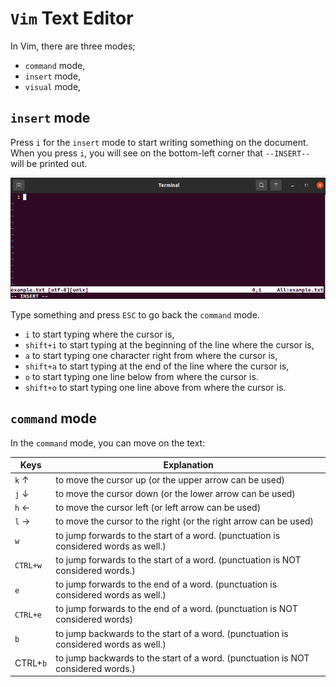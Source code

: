 # `Vim` Text Editor

In Vim, there are three modes;

* `command` mode,
* `insert` mode,
* `visual` mode,

## `insert` mode

Press `i` for the `insert` mode to start writing something on the document. When you press `i`, you will see on the bottom-left corner that `--INSERT--` will be printed out. 

![](../figures/001_vim_figures.png)

Type something and press `ESC` to go back the `command` mode.

* `i` to start typing where the cursor is,
* `shift+i` to start typing at the beginning of the line where the cursor is,
* `a` to start typing one character right from where the cursor is,
* `shift+a` to start typing at the end of the line where the cursor is,
* `o` to start typing one line below from where the cursor is.
* `shift+o` to start typing one line above from where the cursor is.

## `command` mode

In the `command` mode, you can move on the text:

|Keys|Explanation|
|----|-----------|
|`k` ↑     |to move the cursor up (or the upper arrow can be used)|
|`j` ↓     |to move the cursor down (or the lower arrow can be used)|
|`h` ←     |to move the cursor left (or left arrow can be used)|
|`l` →     |to move the cursor to the right (or the right arrow can be used)
|`w`       |to jump forwards to the start of a word. (punctuation is considered words as well.)|
|`CTRL+w`  |to jump forwards to the start of a word. (punctuation is NOT considered words.)|
|`e`       |to jump forwards to the end of a word. (punctuation is considered words as well.)|
|`CTRL+e`  |to jump forwards to the end of a word. (punctuation is NOT considered words)|
|`b`       |to jump backwards to the start of a word. (punctuation is considered words as well.)|
|CTRL+`b`  |to jump backwards to the start of a word. (punctuation is NOT considered words.)|



 




